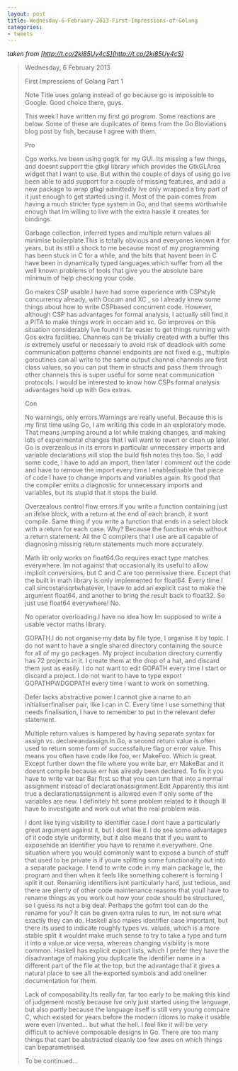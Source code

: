 ```yaml
---
layout: post
title: Wednesday-6-February-2013-First-Impressions-of-Golang
categories:
- tweets
---
```

*taken from [http://t.co/2ki85Uy4cS](http://t.co/2ki85Uy4cS)*
>Wednesday, 6 February 2013
>
>First Impressions of Golang Part 1
>
>Note Title uses golang instead of go because go is impossible to Google. Good choice there, guys.
>
>This week I have written my first go program. Some reactions are below. Some of these are duplicates of items from the Go Bloviations blog post by fish, because I agree with them.
>
>Pro
>
>Cgo works.Ive been using gogtk for my GUI. Its missing a few things, and doesnt support the gtkgl library which provides the GtkGLArea widget that I want to use. But within the couple of days of using go Ive been able to add support for a couple of missing features, and add a new package to wrap gtkgl admittedly Ive only wrapped a tiny part of it just enough to get started using it. Most of the pain comes from having a much stricter type system in Go, and that seems worthwhile enough that Im willing to live with the extra hassle it creates for bindings.
>
>Garbage collection, inferred types and multiple return values all minimise boilerplate.This is totally obvious and everyones known it for years, but its still a shock to me because most of my programming has been stuck in C for a while, and the bits that havent been in C have been in dynamically typed languages which suffer from all the well known problems of tools that give you the absolute bare minimum of help checking your code.
>
>Go makes CSP usable.I have had some experience with CSPstyle concurrency already, with Occam and XC , so I already knew some things about how to write CSPbased concurrent code. However, although CSP has advantages for formal analysis, I actually still find it a PITA to make things work in occam and xc. Go improves on this situation considerably Ive found it far easier to get things running with Gos extra facilities. Channels can be trivially created with a buffer this is extremely useful or necessary to avoid risk of deadlock with some communication patterns channel endpoints are not fixed e.g., multiple goroutines can all write to the same output channel channels are first class values, so you can put them in structs and pass them through other channels this is super useful for some neat communication protocols. I would be interested to know how CSPs formal analysis advantages hold up with Gos extras.
>
>Con
>
>No warnings, only errors.Warnings are really useful. Because this is my first time using Go, I am writing this code in an exploratory mode. That means jumping around a lot while making changes, and making lots of experimental changes that I will want to revert or clean up later. Go is overzealous in its errors in particular unnecessary imports and variable declarations will stop the build fish notes this too. So, I add some code, I have to add an import, then later I comment out the code and have to remove the import every time I enabledisable that piece of code I have to change imports and variables again. Its good that the compiler emits a diagnostic for unnecessary imports and variables, but its stupid that it stops the build.
>
>Overzealous control flow errors.If you write a function containing just an ifelse block, with a return at the end of each branch, it wont compile. Same thing if you write a function that ends in a select block with a return for each case. Why? Because the function ends without a return statement. All the C compilers that I use are all capable of diagnosing missing return statements much more accurately.
>
>Math lib only works on float64.Go requires exact type matches everywhere. Im not against that occasionally its useful to allow implicit conversions, but C and C are too permissive there. Except that the built in math library is only implemented for float64. Every time I call sincostansqrtwhatever, I have to add an explicit cast to make the argument float64, and another to bring the result back to float32. So just use float64 everywhere! No.
>
>No operator overloading.I have no idea how Im supposed to write a usable vector maths library.
>
>GOPATH.I do not organise my data by file type, I organise it by topic. I do not want to have a single shared directory containing the source for all of my go packages. My project incubation directory currently has 72 projects in it. I create them at the drop of a hat, and discard them just as easily. I do not want to edit GOPATH every time I start or discard a project. I do not want to have to type export GOPATHPWDGOPATH every time I want to work on something.
>
>Defer lacks abstractive power.I cannot give a name to an initialiserfinaliser pair, like I can in C. Every time I use something that needs finalisation, I have to remember to put in the relevant defer statement.
>
>Multiple return values is hampered by having separate syntax for assign vs. declareandassign.In Go, a second return value is often used to return some form of successfailure flag or error value. This means you often have code like foo, err  MakeFoo. Which is great. Except further down the file where you write bar, err  MakeBar and it doesnt compile because err has already been declared. To fix it you have to write var bar Bar first so that you can turn that into a normal assignment instead of declarationassignment.Edit Apparently this isnt true a declarationassignment is allowed even if only some of the variables are new. I definitely hit some problem related to it though Ill have to investigate and work out what the real problem was.
>
>I dont like tying visibility to identifier case.I dont have a particularly great argument against it, but I dont like it. I do see some advantages of it code style uniformity, but it also means that if you want to exposehide an identifier you have to rename it everywhere. One situation where you would commonly want to expose a bunch of stuff that used to be private is if youre splitting some functionality out into a separate package. I tend to write code in my main package ie, the program and then when it feels like something coherent is forming I split it out. Renaming identifiers isnt particularly hard, just tedious, and there are plenty of other code maintenance reasons that youll have to rename things as you work out how your code should be structured, so I guess its not a big deal. Perhaps the gofmt tool can do the rename for you? It can be given extra rules to run, Im not sure what exactly they can do. Haskell also makes identifier case important, but there its used to indicate roughly types vs. values, which is a more stable split it wouldnt make much sense to try to take a type and turn it into a value or vice versa, whereas changing visibility is more common. Haskell has explicit export lists, which I prefer they have the disadvantage of making you duplicate the identifier name in a different part of the file at the top, but the advantage that it gives a natural place to see all the exported symbols and add oneliner documentation for them.
>
>Lack of composability.Its really far, far too early to be making this kind of judgement mostly because Ive only just started using the language, but also partly because the language itself is still very young compare C, which existed for years before the modern idioms to make it usable were even invented... but what the hell. I feel like it will be very difficult to achieve composable designs in Go. There are too many things that cant be abstracted cleanly too few axes on which things can beparametrised.
>
>To be continued...
>
>